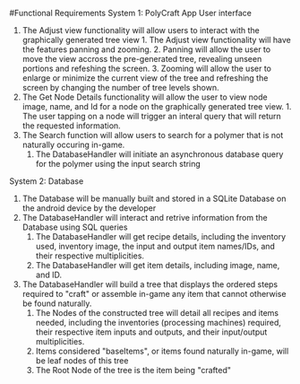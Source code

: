 #Functional Requirements
System 1: PolyCraft App User interface
1. The Adjust view functionality will allow users to interact with the graphically generated tree view
        1. The Adjust view functionality will have the features panning and zooming.
        2. Panning will allow the user to move the view accross the pre-generated tree, revealing unseen portions and refeshing the screen.
        3. Zooming will allow the user to enlarge or minimize the current view of the tree and refreshing the screen by changing the number of tree levels shown.
2. The Get Node Details functionality will allow the user to view node image, name, and Id for a node on the graphically generated tree view.
        1. The user tapping on a node will trigger an interal query that will return the requested information.
3. The Search function will allow users to search for a polymer that is not naturally occuring in-game. 
    1. The DatabaseHandler will initiate an asynchronous database query for the polymer using the input search string

System 2: Database 
1. The Database will be manually built and stored in a SQLite Database on the android device by the developer
2. The DatabaseHandler will interact and retrive information from the Database using SQL queries
	1. The DatabaseHandler will get recipe details, including the inventory used, inventory image, the input and output item names/IDs, and their respective multiplicities.
	2. The DatabaseHandler will get item details, including image, name, and ID.
3. The DatabaseHandler will build a tree that displays the ordered steps required to "craft" or assemble in-game any item that cannot otherwise be found naturally.
	1. The Nodes of the constructed tree will detail all recipes and items needed, including the inventories (processing machines) required, their respective item inputs and outputs, and their input/output multiplicities.
	2. Items considered "baseItems", or items found naturally in-game, will be leaf nodes of this tree
	3. The Root Node of the tree is the item being "crafted"
